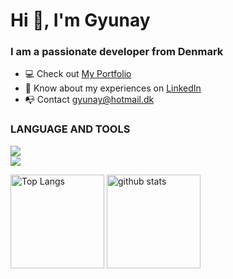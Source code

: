 <h1 align="left">Hi 👋, I'm Gyunay</h1>
<h3 align="left" ">I am a passionate developer from Denmark</h3>

<ul>
  <li>💻 Check out <a href="https://gyunay-kadirov.com/">My Portfolio</a></li>
  <li>📄 Know about my experiences on <a href="https://www.linkedin.com/in/gyunayK" target="blank">LinkedIn</a></li>
  <li>📭 Contact <a href="mailto:gyunay@hotmail.dk">gyunay@hotmail.dk</a></li>
</ul>

<!--- Skills --->
<h3 align="left">LANGUAGE AND  TOOLS</h3>
  <a href="https://skillicons.dev">
  <img src="https://skillicons.dev/icons?i=react,redux,ts,js,nextjs,nodejs,express,mongodb,docker" />
    <br/>
  <img src="https://skillicons.dev/icons?i=materialui,styledcomponents,tailwind,sass,bootstrap,html,css,vercel,git" />
 </a>
<br>
<!--- Status & lamguage --->
<p align="left"> 
  <img alt="Top Langs" height="150px" src="https://github-readme-stats-tawny-six-61.vercel.app/api?username=gyunayK&show_icons=true&theme=radical&include_all_commits=true&count_private=true" />
  <img alt="github stats" height="150px" src="https://github-readme-stats-tawny-six-61.vercel.app/api/top-langs/?username=gyunayK&layout=compact&theme=omni" />
</p>
<br>
